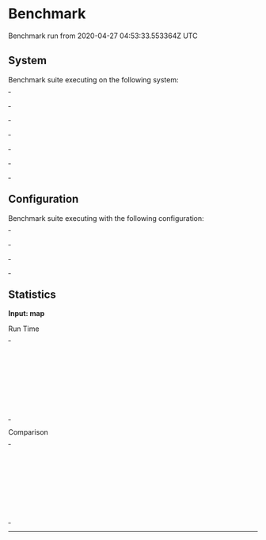 # Benchmark

Benchmark run from 2020-04-27 04:53:33.553364Z UTC

## System

Benchmark suite executing on the following system:

<table style="width: 1%">
  <tr>
    <th style="width: 1%; white-space: nowrap">Operating System</th>
    <td>macOS</td>
  </tr><tr>
    <th style="white-space: nowrap">CPU Information</th>
    <td style="white-space: nowrap">Intel(R) Core(TM) i5-9600K CPU @ 3.70GHz</td>
  </tr><tr>
    <th style="white-space: nowrap">Number of Available Cores</th>
    <td style="white-space: nowrap">6</td>
  </tr><tr>
    <th style="white-space: nowrap">Available Memory</th>
    <td style="white-space: nowrap">32 GB</td>
  </tr><tr>
    <th style="white-space: nowrap">Elixir Version</th>
    <td style="white-space: nowrap">1.10.2</td>
  </tr><tr>
    <th style="white-space: nowrap">Erlang Version</th>
    <td style="white-space: nowrap">22.3.2</td>
  </tr>
</table>

## Configuration

Benchmark suite executing with the following configuration:

<table style="width: 1%">
  <tr>
    <th style="width: 1%">:time</th>
    <td style="white-space: nowrap">5 s</td>
  </tr><tr>
    <th>:parallel</th>
    <td style="white-space: nowrap">1</td>
  </tr><tr>
    <th>:warmup</th>
    <td style="white-space: nowrap">2 s</td>
  </tr>
</table>

## Statistics


__Input: map__

Run Time
<table style="width: 1%">
  <tr>
    <th>Name</th>
    <th style="text-align: right">IPS</th>
    <th style="text-align: right">Average</th>
    <th style="text-align: right">Devitation</th>
    <th style="text-align: right">Median</th>
    <th style="text-align: right">99th&nbsp;%</th>
  </tr>
  <tr>
    <td style="white-space: nowrap">Pattern match</td>
    <td style="white-space: nowrap; text-align: right">7.89 M</td>
    <td style="white-space: nowrap; text-align: right">126.75 ns</td>
    <td style="white-space: nowrap; text-align: right">±5485.19%</td>
    <td style="white-space: nowrap; text-align: right">0 ns</td>
    <td style="white-space: nowrap; text-align: right">990 ns</td>
  </tr>
  <tr>
    <td style="white-space: nowrap">Erlang map access</td>
    <td style="white-space: nowrap; text-align: right">7.54 M</td>
    <td style="white-space: nowrap; text-align: right">132.68 ns</td>
    <td style="white-space: nowrap; text-align: right">±5730.48%</td>
    <td style="white-space: nowrap; text-align: right">0 ns</td>
    <td style="white-space: nowrap; text-align: right">990 ns</td>
  </tr>
  <tr>
    <td style="white-space: nowrap">Map.get/2</td>
    <td style="white-space: nowrap; text-align: right">6.72 M</td>
    <td style="white-space: nowrap; text-align: right">148.79 ns</td>
    <td style="white-space: nowrap; text-align: right">±4903.60%</td>
    <td style="white-space: nowrap; text-align: right">0 ns</td>
    <td style="white-space: nowrap; text-align: right">990 ns</td>
  </tr>
  <tr>
    <td style="white-space: nowrap">Access</td>
    <td style="white-space: nowrap; text-align: right">6.32 M</td>
    <td style="white-space: nowrap; text-align: right">158.13 ns</td>
    <td style="white-space: nowrap; text-align: right">±4416.42%</td>
    <td style="white-space: nowrap; text-align: right">0 ns</td>
    <td style="white-space: nowrap; text-align: right">990 ns</td>
  </tr>
  <tr>
    <td style="white-space: nowrap">Kernel.get_in/2</td>
    <td style="white-space: nowrap; text-align: right">4.84 M</td>
    <td style="white-space: nowrap; text-align: right">206.66 ns</td>
    <td style="white-space: nowrap; text-align: right">±3980.40%</td>
    <td style="white-space: nowrap; text-align: right">0 ns</td>
    <td style="white-space: nowrap; text-align: right">990 ns</td>
  </tr>
</table>
Comparison
<table style="width: 1%">
  <tr>
    <th>Name</th>
    <th style="text-align: right">IPS</th>
    <th style="text-align: right">Slower</th>
  <tr>
    <td style="white-space: nowrap">Pattern match</td>
    <td style="white-space: nowrap;text-align: right">7.89 M</td>
    <td>&nbsp;</td>
  </tr>
  <tr>
    <td style="white-space: nowrap">Erlang map access</td>
    <td style="white-space: nowrap; text-align: right">7.54 M</td>
    <td style="white-space: nowrap; text-align: right">1.05x</td>
  </tr>
  <tr>
    <td style="white-space: nowrap">Map.get/2</td>
    <td style="white-space: nowrap; text-align: right">6.72 M</td>
    <td style="white-space: nowrap; text-align: right">1.17x</td>
  </tr>
  <tr>
    <td style="white-space: nowrap">Access</td>
    <td style="white-space: nowrap; text-align: right">6.32 M</td>
    <td style="white-space: nowrap; text-align: right">1.25x</td>
  </tr>
  <tr>
    <td style="white-space: nowrap">Kernel.get_in/2</td>
    <td style="white-space: nowrap; text-align: right">4.84 M</td>
    <td style="white-space: nowrap; text-align: right">1.63x</td>
  </tr>
</table>
<hr/>
